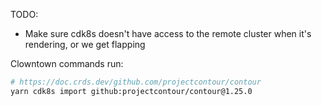 TODO:

- Make sure cdk8s doesn't have access to the remote cluster when it's rendering, or we get flapping

Clowntown commands run:

```sh
# https://doc.crds.dev/github.com/projectcontour/contour
yarn cdk8s import github:projectcontour/contour@1.25.0
```
